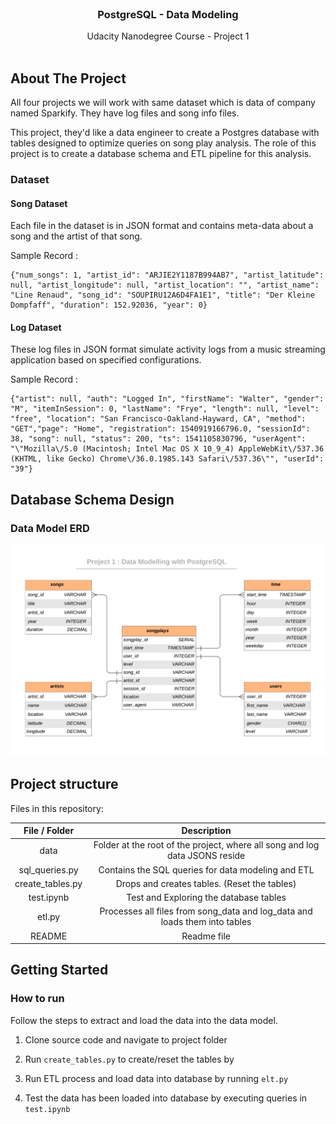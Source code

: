 <br/>
 <h3 align="center">PostgreSQL - Data Modeling </h3>
 <p align="center">
  Udacity Nanodegree Course - Project 1
  <br />
  <br />

## About The Project
All four projects we will work with same dataset which is data of company named Sparkify. They have log files and song info files.

This project, they'd like a data engineer to create a Postgres database with tables designed to optimize queries on song play analysis. The role of this project is to create a database schema and ETL pipeline for this analysis. 

### Dataset
#### Song Dataset
Each file in the dataset is in JSON format and contains meta-data about a song and the artist of that song. 

Sample Record :
```
{"num_songs": 1, "artist_id": "ARJIE2Y1187B994AB7", "artist_latitude": null, "artist_longitude": null, "artist_location": "", "artist_name": "Line Renaud", "song_id": "SOUPIRU12A6D4FA1E1", "title": "Der Kleine Dompfaff", "duration": 152.92036, "year": 0}
```

#### Log Dataset
These log files in JSON format simulate activity logs from a music streaming application based on specified configurations.

Sample Record :
```
{"artist": null, "auth": "Logged In", "firstName": "Walter", "gender": "M", "itemInSession": 0, "lastName": "Frye", "length": null, "level": "free", "location": "San Francisco-Oakland-Hayward, CA", "method": "GET","page": "Home", "registration": 1540919166796.0, "sessionId": 38, "song": null, "status": 200, "ts": 1541105830796, "userAgent": "\"Mozilla\/5.0 (Macintosh; Intel Mac OS X 10_9_4) AppleWebKit\/537.36 (KHTML, like Gecko) Chrome\/36.0.1985.143 Safari\/537.36\"", "userId": "39"}
```



## Database Schema Design

### Data Model ERD
![database](./images/database.png)


## Project structure

Files in this repository:

|  File / Folder   |                         Description                          |
| :--------------: | :----------------------------------------------------------: |
|       data       | Folder at the root of the project, where all song and log data JSONS reside |
|  sql_queries.py  |      Contains the SQL queries for data modeling and ETL      |
| create_tables.py |         Drops and creates tables. (Reset the tables)         |
|    test.ipynb    |                Test and Exploring the database tables                 |
|      etl.py      | Processes all files from song_data and log_data and loads them into  tables |
|      README      |                         Readme file                          |



<!-- GETTING STARTED -->

## Getting Started

### How to run

Follow the steps to extract and load the data into the data model.

1. Clone source code and navigate to project folder

2. Run `create_tables.py` to create/reset the tables by

3. Run ETL process and load data into database by  running `elt.py`

4. Test the data has been loaded into database by executing queries in `test.ipynb`
